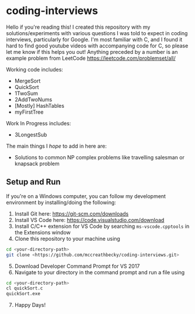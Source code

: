 # coding-interviews
Hello if you're reading this!
I created this repository with my solutions/experiments with various questions I was told to expect in coding interviews, particularly for Google. 
I'm most familiar with C, and I found it hard to find good youtube videos with accompanying code for C, so please let me know if this helps you out!
Anything preceded by a number is an example problem from LeetCode https://leetcode.com/problemset/all/

Working code includes:
- MergeSort
- QuickSort
- 1TwoSum
- 2AddTwoNums
- [Mostly] HashTables
- myFirstTree

Work In Progress includes:
- 3LongestSub


The main things I *hope* to add in here are:
- Solutions to common NP complex problems like travelling salesman or knapsack problem


## Setup and Run
If you're on a Windows computer, you can follow my development environment by installing/doing the following:

1. Install Git here: <https://git-scm.com/downloads>
2. Install VS Code here: <https://code.visualstudio.com/download>
3. Install C/C++ extension for VS Code by searching `ms-vscode.cpptools` in the Extensions window
4. Clone this repository to your machine using
  ```bash
  cd <your-directory-path>
  git clone <https://github.com/mccreathbecky/coding-interviews.git>
  ```
5. Download Developer Command Prompt for VS 2017
6. Navigate to your directory in the command prompt and run a file using
  ```bash
  cd <your-directory-path>
  cl quickSort.c
  quickSort.exe
  ```
7. Happy Days!
